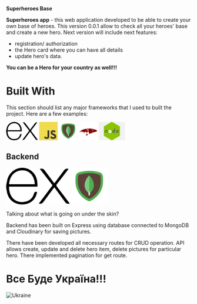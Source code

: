 **Superheroes Base**

**Superheroes app** - this web application developed to be able to create your
own base of heroes. This version 0.0.1 allow to check all your heroes' base and
create a new hero. Next version will include next features:

- registration/ authorization
- the Hero card where you can have all details
- update hero's data.

**You can be a Hero for your country as well!!!**

# Built With

This section should list any major frameworks that I used to built the project.
Here are a few examples:

<a href="https://github.com/" title="GitHub"><img height="50" src="assets/icons/express.png" /></a>
<a href="https://github.com/" title="GitHub"><img height="50" src="assets/icons/js.png" /></a>
<a href="https://github.com/" title="GitHub"><img height="50" src="assets/icons/mongodb.png" /></a>
<a href="https://github.com/" title="GitHub"><img height="50" src="assets/icons/mongoose.png" /></a>
<a href="https://github.com/" title="GitHub"><img height="50" src="assets/icons/node.png" /></a>

## Backend

<a href="https://github.com/" title="GitHub"><img height="100" src="assets/icons/express.png" /></a>
<a href="https://github.com/" title="GitHub"><img height="100" src="assets/icons/mongodb.png" /></a>

Talking about what is going on under the skin?

Backend has been built on Express using database connected to MongoDB and
Cloudinary for saving pictures.

There have been developed all necessary routes for CRUD operation. API allows
create, update and delete hero item, delete pictures for particular hero. There
implemented pagination for get route.

# Все Буде Україна!!!

![Ukraine](https://vafk.com.ua/wp-content/uploads/2022/03/image_2022-03-01_09-47-20.png)
